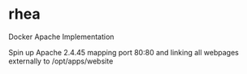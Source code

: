 # rhea
Docker Apache Implementation

Spin up Apache 2.4.45 mapping port 80:80 and linking all webpages externally to /opt/apps/website 
